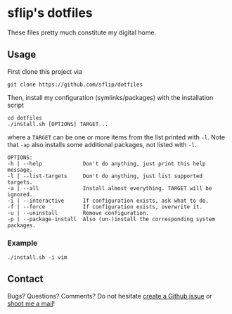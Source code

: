 sflip's dotfiles
================

These files pretty much constitute my digital home.


## Usage

First clone this project via

    git clone https://github.com/sflip/dotfiles

Then, install my configuration (symlinks/packages) with the installation script

    cd dotfiles
    ./install.sh [OPTIONS] TARGET...

where a `TARGET` can be one or more items from the list printed with `-l`.
Note that `-ap` also installs some additional packages, not listed with `-l`.

    OPTIONS:
    -h | --help             Don't do anything, just print this help message.
    -l | --list-targets     Don't do anything, just list supported targets.
    -a | --all              Install almost everything. TARGET will be ignored.
    -i | --interactive      If configuration exists, ask what to do.
    -f | --force            If configuration exists, overwrite it.
    -u | --uninstall        Remove configuration.
    -p | --package-install  Also (un-)install the corresponding system packages.


### Example

    ./install.sh -i vim


## Contact

Bugs? Questions? Comments?
Do not hesitate
[create a Github issue](https://github.com/sflip/dotfiles/issues/new) or
[shoot me a mail](mailto://soziflip@gmail.com)!
